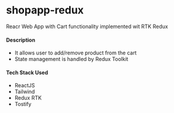 # shopapp-redux
Reacr Web App with Cart functionality implemented wit RTK Redux
#### Description
- It allows user to add/remove product from the cart
- State management is handled by Redux Toolkit 
#### Tech Stack Used

- ReactJS
- Tailwind
- Redux RTK
- Tostify
